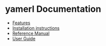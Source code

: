 # yamerl Documentation

* [Features](features.md)
* [Installation instructions](installation.md)
* [Reference Manual](reference-manual/README.md)
* [User Guide](user-guide/README.md)

